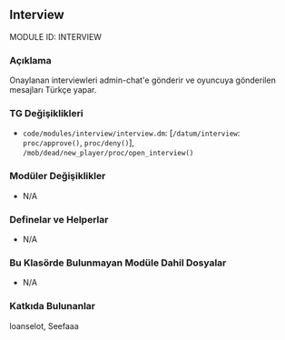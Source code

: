 ## Interview

MODULE ID: INTERVIEW

### Açıklama

Onaylanan interviewleri admin-chat'e gönderir ve oyuncuya gönderilen mesajları Türkçe yapar.

### TG Değişiklikleri

- `code/modules/interview/interview.dm`: [`/datum/interview`: `proc/approve()`, `proc/deny()`], `/mob/dead/new_player/proc/open_interview()`

### Modüler Değişiklikler

- N/A

### Definelar ve Helperlar

- N/A

### Bu Klasörde Bulunmayan Modüle Dahil Dosyalar

- N/A

### Katkıda Bulunanlar

loanselot, Seefaaa
